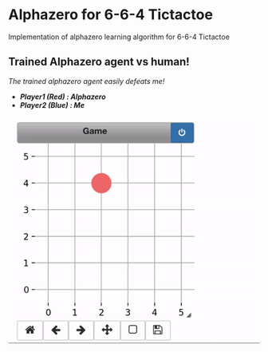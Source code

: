 # Alphazero for 6-6-4 Tictactoe
Implementation of alphazero learning algorithm for 6-6-4 Tictactoe

## Trained Alphazero agent vs human!

*The trained alphazero agent easily defeats me!*   
* ***Player1 (Red) : Alphazero*** 
* ***Player2 (Blue) : Me*** 

![alphazero_vs_human](images/trained_agent_vs_human)
